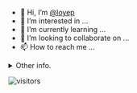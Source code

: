 - 👋 Hi, I’m [@loyep](https://github.com/loyep)
- 👀 I’m interested in ...
- 🌱 I’m currently learning ...
- 💞️ I’m looking to collaborate on ...
- 📫 How to reach me ...

<details>
  <summary>Other info.</summary>
  <br>

<!--START_SECTION:waka-->

```text
Vue.js       19 hrs 38 mins  ████████████████▒░░░░░░░░   65.57 %
TypeScript   5 hrs 31 mins   ████▓░░░░░░░░░░░░░░░░░░░░   18.43 %
JSON         2 hrs 4 mins    █▓░░░░░░░░░░░░░░░░░░░░░░░   06.94 %
JavaScript   55 mins         ▓░░░░░░░░░░░░░░░░░░░░░░░░   03.10 %
YAML         35 mins         ▒░░░░░░░░░░░░░░░░░░░░░░░░   01.98 %
Other        33 mins         ▒░░░░░░░░░░░░░░░░░░░░░░░░   01.84 %
```

<!--END_SECTION:waka-->

</details>

![visitors](https://visitor-badge.glitch.me/badge?page_id=loyep.loyep)
